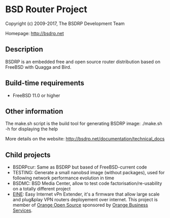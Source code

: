 BSD Router Project
==================

Copyright (c) 2009-2017, The BSDRP Development Team

Homepage: http://bsdrp.net

## Description

BSDRP is an embedded free and open source router distribution based on FreeBSD with Quagga and Bird. 

## Build-time requirements
 - FreeBSD 11.0 or higher

## Other information

The make.sh script is the build tool for generating BSDRP image:
./make.sh -h for displaying the help

More details on the website:
http://bsdrp.net/documentation/technical_docs

## Child projects
 * BSDRPcur: Same as BSDRP but based of FreeBSD-current code
 * TESTING: Generate a small nanobsd image (without packages), used for following network performance evolution in time
 * BSDMC: BSD Media Center, allow to test code factorisation/re-usability on a totally different project
 * [EINE](EINE/README.md): Easy Internet vPn Extender, it's a firmware that allow large scale and plug&play VPN routers deployement over internet. This project is member of [Orange Open Source](http://opensource.orange.com) sponsored by [Orange Business Services](http://orange-business.com).

